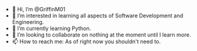 - 👋 Hi, I’m @GriffinM01
- 👀 I’m interested in learning all aspects of Software Development and Engineering.
- 🌱 I’m currently learning Python.
- 💞️ I’m looking to collaborate on nothing at the moment until I learn more.
- 📫 How to reach me: As of right now you shouldn't need to. 

<!---
GriffinM01/GriffinM01 is a ✨ special ✨ repository because its `README.md` (this file) appears on your GitHub profile.
You can click the Preview link to take a look at your changes.
--->
